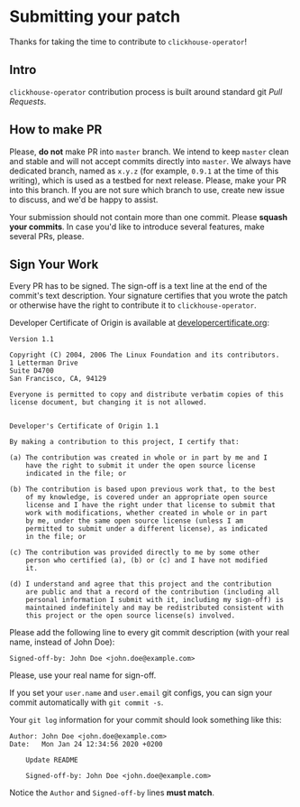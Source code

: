 # Submitting your patch

Thanks for taking the time to contribute to `clickhouse-operator`!

## Intro
`clickhouse-operator` contribution process is built around standard git _Pull Requests_. 


## How to make PR

Please, **do not** make PR into `master` branch. 
We intend to keep `master` clean and stable and will not accept commits directly into `master`.
We always have dedicated branch, named as `x.y.z` (for example, `0.9.1` at the time of this writing), which is used as a testbed for next release.
Please, make your PR into this branch. If you are not sure which branch to use, create new issue to discuss, and we'd be happy to assist.

Your submission should not contain more than one commit. Please **squash your commits**.
In case you'd like to introduce several features, make several PRs, please. 

## Sign Your Work

Every PR has to be signed. The sign-off is a text line at the end of the commit's text description.
Your signature certifies that you wrote the patch or otherwise have the right to contribute it to `clickhouse-operator`.

Developer Certificate of Origin is available at [developercertificate.org](https://developercertificate.org/):

```text
Version 1.1

Copyright (C) 2004, 2006 The Linux Foundation and its contributors.
1 Letterman Drive
Suite D4700
San Francisco, CA, 94129

Everyone is permitted to copy and distribute verbatim copies of this
license document, but changing it is not allowed.


Developer's Certificate of Origin 1.1

By making a contribution to this project, I certify that:

(a) The contribution was created in whole or in part by me and I
    have the right to submit it under the open source license
    indicated in the file; or

(b) The contribution is based upon previous work that, to the best
    of my knowledge, is covered under an appropriate open source
    license and I have the right under that license to submit that
    work with modifications, whether created in whole or in part
    by me, under the same open source license (unless I am
    permitted to submit under a different license), as indicated
    in the file; or

(c) The contribution was provided directly to me by some other
    person who certified (a), (b) or (c) and I have not modified
    it.

(d) I understand and agree that this project and the contribution
    are public and that a record of the contribution (including all
    personal information I submit with it, including my sign-off) is
    maintained indefinitely and may be redistributed consistent with
    this project or the open source license(s) involved.
```

Please add the following line to every git commit description (with your real name, instead of John Doe):

    Signed-off-by: John Doe <john.doe@example.com>

Please, use your real name for sign-off.

If you set your `user.name` and `user.email` git configs, you can sign your commit automatically with `git commit -s`.

Your `git log` information for your commit should look something like this:

```
Author: John Doe <john.doe@example.com>
Date:   Mon Jan 24 12:34:56 2020 +0200

    Update README

    Signed-off-by: John Doe <john.doe@example.com>
```

Notice the `Author` and `Signed-off-by` lines **must match**.
